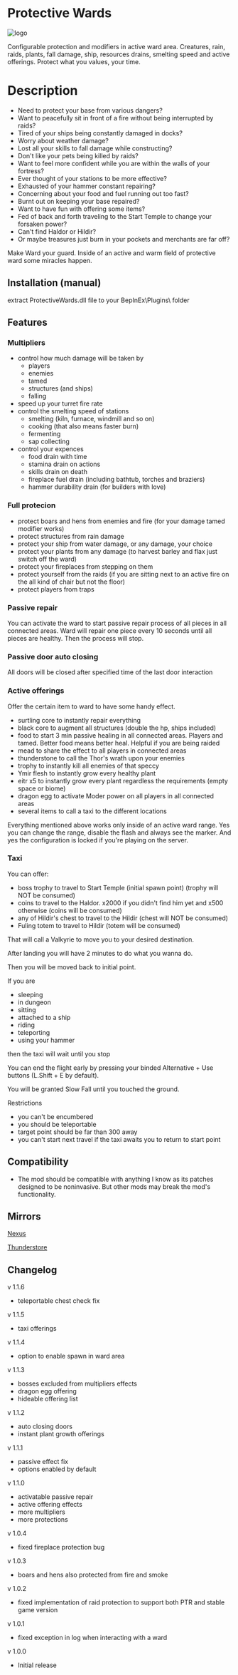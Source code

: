 # Protective Wards
![logo](https://staticdelivery.nexusmods.com/mods/3667/images/2450/2450-1689565569-1699140464.png)

Configurable protection and modifiers in active ward area. Creatures, rain, raids, plants, fall damage, ship, resources drains, smelting speed and active offerings. Protect what you values, your time.

# Description
 - Need to protect your base from various dangers?
 - Want to peacefully sit in front of a fire without being interrupted by raids?
 - Tired of your ships being constantly damaged in docks?
 - Worry about weather damage?
 - Lost all your skills to fall damage while constructing?
 - Don't like your pets being killed by raids?
 - Want to feel more confident while you are within the walls of your fortress?
 - Ever thought of your stations to be more effective?
 - Exhausted of your hammer constant repairing?
 - Concerning about your food and fuel running out too fast?
 - Burnt out on keeping your base repaired?
 - Want to have fun with offering some items?
 - Fed of back and forth traveling to the Start Temple to change your forsaken power?
 - Can't find Haldor or Hildir?
 - Or maybe treasures just burn in your pockets and merchants are far off?

Make Ward your guard. Inside of an active and warm field of protective ward some miracles happen.

## Installation (manual)
extract ProtectiveWards.dll file to your BepInEx\Plugins\ folder

## Features

### Multipliers
* control how much damage will be taken by 
  - players
  - enemies
  - tamed
  - structures (and ships)
  - falling
* speed up your turret fire rate
* control the smelting speed of stations
  - smelting (kiln, furnace, windmill and so on)
  - cooking (that also means faster burn)
  - fermenting
  - sap collecting
* control your expences
  - food drain with time
  - stamina drain on actions
  - skills drain on death
  - fireplace fuel drain (including bathtub, torches and braziers)
  - hammer durability drain (for builders with love)

### Full protecion
* protect boars and hens from enemies and fire (for your damage tamed modifier works)
* protect structures from rain damage
* protect your ship from water damage, or any damage, your choice
* protect your plants from any damage (to harvest barley and flax just switch off the ward)
* protect your fireplaces from stepping on them
* protect yourself from the raids (if you are sitting next to an active fire on the all kind of chair but not the floor)
* protect players from traps

### Passive repair
You can activate the ward to start passive repair process of all pieces in all connected areas.
Ward will repair one piece every 10 seconds until all pieces are healthy. Then the process will stop.

### Passive door auto closing
All doors will be closed after specified time of the last door interaction

### Active offerings
Offer the certain item to ward to have some handy effect.
* surtling core to instantly repair everything
* black core to augment all structures (double the hp, ships included)
* food to start 3 min passive healing in all connected areas. Players and tamed. Better food means better heal. Helpful if you are being raided
* mead to share the effect to all players in connected areas
* thunderstone to call the Thor's wrath upon your enemies
* trophy to instantly kill all enemies of that speccy
* Ymir flesh to instantly grow every healthy plant
* eitr x5 to instantly grow every plant regardless the requirements (empty space or biome)
* dragon egg to activate Moder power on all players in all connected areas
* several items to call a taxi to the different locations

Everything mentioned above works only inside of an active ward range. Yes you can change the range, disable the flash and always see the marker.
And yes the configuration is locked if you're playing on the server.

### Taxi
You can offer:
* boss trophy to travel to Start Temple (initial spawn point) (trophy will NOT be consumed)
* coins to travel to the Haldor. x2000 if you didn't find him yet and x500 otherwise (coins will be consumed)
* any of Hildir's chest to travel to the Hildir (chest will NOT be consumed)
* Fuling totem to travel to Hildir (totem will be consumed)

That will call a Valkyrie to move you to your desired destination.

After landing you will have 2 minutes to do what you wanna do.

Then you will be moved back to initial point.

If you are 
* sleeping
* in dungeon
* sitting
* attached to a ship
* riding
* teleporting
* using your hammer

then the taxi will wait until you stop

You can end the flight early by pressing your binded Alternative + Use buttons (L.Shift + E by default).

You will be granted Slow Fall until you touched the ground.

Restrictions
* you can't be encumbered
* you should be teleportable
* target point should be far than 300 away
* you can't start next travel if the taxi awaits you to return to start point

## Compatibility
* The mod should be compatible with anything I know as its patches designed to be noninvasive. But other mods may break the mod's functionality.

## Mirrors
[Nexus](https://www.nexusmods.com/valheim/mods/2450)

[Thunderstore](https://valheim.thunderstore.io/package/shudnal/ProtectiveWards/)

## Changelog

v 1.1.6
* teleportable chest check fix

v 1.1.5
* taxi offerings

v 1.1.4
* option to enable spawn in ward area

v 1.1.3
* bosses excluded from multipliers effects
* dragon egg offering
* hideable offering list

v 1.1.2
* auto closing doors
* instant plant growth offerings

v 1.1.1
* passive effect fix
* options enabled by default

v 1.1.0
* activatable passive repair
* active offering effects
* more multipliers
* more protections

v 1.0.4
* fixed fireplace protection bug

v 1.0.3
* boars and hens also protected from fire and smoke

v 1.0.2
* fixed implementation of raid protection to support both PTR and stable game version

v 1.0.1
* fixed exception in log when interacting with a ward

v 1.0.0
* Initial release